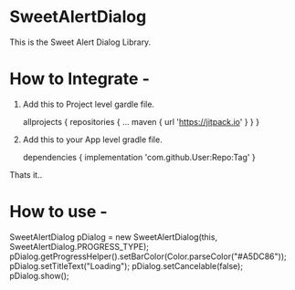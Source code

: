 # SweetAlertDialog

This is the Sweet Alert Dialog Library.

# How to Integrate - 

1. Add this to Project level gardle file.

	allprojects {
		repositories {
			...
			maven { url 'https://jitpack.io' }
		}
	}

2. Add this to your App level gradle file.
  	
    dependencies {
		implementation 'com.github.User:Repo:Tag'
	}
  
 Thats it..

# How to use -

SweetAlertDialog pDialog = new SweetAlertDialog(this, SweetAlertDialog.PROGRESS_TYPE);
pDialog.getProgressHelper().setBarColor(Color.parseColor("#A5DC86"));
pDialog.setTitleText("Loading");
pDialog.setCancelable(false);
pDialog.show();
